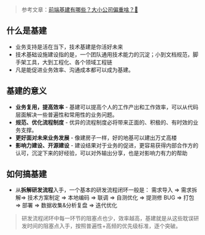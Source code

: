 
>  参考文章：[前端基建有哪些？大小公司偏重啥？🤨](https://juejin.cn/post/7301150860825133110)


## 什么是基建

- 业务支持是活在当下，技术基建是你活好未来
- 技术基础设施建设指的是，一个团队通用技术能力的沉淀；小到文档规范，脚手架工具，大到工程化、各个领域工程链
- 凡是能促进业务效率、沟通成本都可以成为基建。

## 基建的意义

- **业务复用，提高效率** - 基建可以提高个人的工作产出和工作效率，可以从代码层面解决一些普遍性和常用性的业务问题。
- **规范、优化流程制度** - 优异的流程制度必将带来正面的、积极的、有时效的业务支撑。
- **更好面对未来业务发展** - 像建房子一样，好的地基可以建出万丈高楼
- **影响力建设、开源建设** - 建设结果对于业务的促进，更容易获得内部合作方的认可，沉淀下来的好经验，可以对外输出分享，也是对影响力有力的帮助

## 如何搞基建

- 从**拆解研发流程**入手，一个基本的研发流程闭环一般是：
  需求导入 => 需求拆解=> 技术方案制定 => 本地编码 => 联调 => 自测优化 => 提测修 BUG  => 打包 => 部署 => 数据收集&分析复盘 => 迭代优化
> 研发流程闭环中每一环节的阻塞点也少，效率越高，基建就是从这些耽误研发时间的阻塞点入手，按照普遍性+高频的优先级标准，逐个突破。

